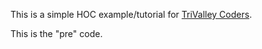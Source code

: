 This is a simple HOC example/tutorial for [TriValley Coders](http://trivalleycoders.com/).

This is the "pre" code.
